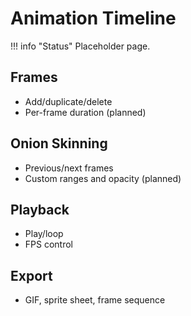 # Animation Timeline

!!! info "Status"
    Placeholder page.

## Frames
- Add/duplicate/delete
- Per-frame duration (planned)

## Onion Skinning
- Previous/next frames
- Custom ranges and opacity (planned)

## Playback
- Play/loop
- FPS control

## Export
- GIF, sprite sheet, frame sequence
